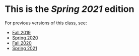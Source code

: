 # This is the _Spring 2021_ edition

For previous versions of this class, see:

-   [Fall 2019](https://github.com/dpsanders/6.S083_fall_2019)
-   [Spring 2020](https://github.com/mitmath/6S083)
-   [Fall 2020](https://computationalthinking.mit.edu/Fall20/)
-   [Spring 2021](https://computationalthinking.mit.edu/Spring21/)
